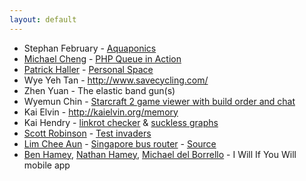```yaml
---
layout: default
---
```

<!-- Those who told on 2013-01-29 -->

* Stephan February - [Aquaponics](http://www.aquaponics.sg)
* [Michael Cheng](https://www.facebook.com/media/set/?set=a.10151385054432229.502084.503517228&type=1) - [PHP Queue in Action](https://speakerdeck.com/miccheng/php-queue-case-study-islamicevents-dot-sg)
* [Patrick Haller](http://haller.ws/) - [Personal Space](http://haller.ws/projects/personal-space/)
* Wye Yeh Tan - <http://www.savecycling.com/>
* Zhen Yuan - The elastic band gun(s)
* Wyemun Chin - [Starcraft 2 game viewer with build order and chat](http://www.wyemun.com/pgc/index.php/watch/getCast/1)
* Kai Elvin - <http://kaielvin.org/memory>
* Kai Hendry - [linkrot checker](https://github.com/kaihendry/linkrot) &amp; [suckless graphs](https://github.com/kaihendry/sg)
* [Scott Robinson](http://quadhome.com/) - [Test invaders](https://github.com/quad/testinvaders)
* [Lim Chee Aun](https://twitter.com/cheeaun) - [Singapore bus router](https://github.com/cheeaun/busrouter-sg) - [Source](https://github.com/cheeaun/busrouter-sg)
* [Ben Hamey](https://twitter.com/Hamey), [Nathan Hamey](https://twitter.com/NathanHamey), [Michael del Borrello](https://twitter.com/mdelbo) - I Will If You Will mobile app
